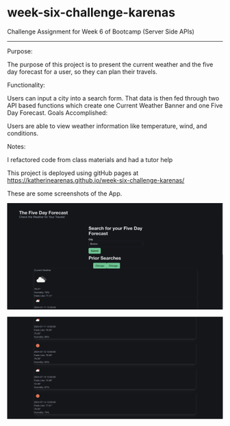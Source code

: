# week-six-challenge-karenas
Challenge Assignment for Week 6 of Bootcamp (Server Side APIs)
<hr>
Purpose:

The purpose of this project is to present the current weather and the five day forecast for a user, so they can plan their travels.

Functionality:

Users can input a city into a search form. That data is then fed through two API based functions which create one Current Weather Banner and one Five Day Forecast.
Goals Accomplished:

Users are able to view weather information like temperature, wind, and conditions.

Notes:

I refactored code from class materials and had a tutor help

This project is deployed using gitHub pages at https://katherinearenas.github.io/week-six-challenge-karenas/

These are some screenshots of the App.

![Weather-Screenshot](weatherinput.png "City Input Screenshot")


![Weather-Screenshot](weatheroutput.png "City Output Screenshot")
